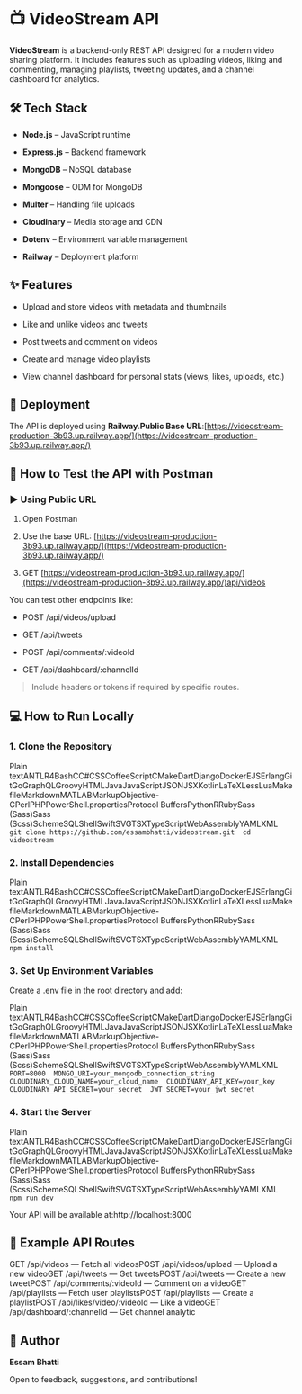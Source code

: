 📺 VideoStream API
==================

**VideoStream** is a backend-only REST API designed for a modern video sharing platform. It includes features such as uploading videos, liking and commenting, managing playlists, tweeting updates, and a channel dashboard for analytics.

🛠️ Tech Stack
--------------

*   **Node.js** – JavaScript runtime
    
*   **Express.js** – Backend framework
    
*   **MongoDB** – NoSQL database
    
*   **Mongoose** – ODM for MongoDB
    
*   **Multer** – Handling file uploads
    
*   **Cloudinary** – Media storage and CDN
    
*   **Dotenv** – Environment variable management
    
*   **Railway** – Deployment platform
    

✨ Features
----------

*   Upload and store videos with metadata and thumbnails
    
*   Like and unlike videos and tweets
    
*   Post tweets and comment on videos
    
*   Create and manage video playlists
    
*   View channel dashboard for personal stats (views, likes, uploads, etc.)
    

🚀 Deployment
-------------

The API is deployed using **Railway**.**Public Base URL**:[https://videostream-production-3b93.up.railway.app/](https://videostream-production-3b93.up.railway.app/)

📮 How to Test the API with Postman
-----------------------------------

### ▶️ Using Public URL

1.  Open Postman
    
2.  Use the base URL: [https://videostream-production-3b93.up.railway.app/](https://videostream-production-3b93.up.railway.app/)
    
3.  GET [https://videostream-production-3b93.up.railway.app/](https://videostream-production-3b93.up.railway.app/)api/videos
    

You can test other endpoints like:

*   POST /api/videos/upload
    
*   GET /api/tweets
    
*   POST /api/comments/:videoId
    
*   GET /api/dashboard/:channelId
    

> Include headers or tokens if required by specific routes.

💻 How to Run Locally
---------------------

### 1\. Clone the Repository

Plain textANTLR4BashCC#CSSCoffeeScriptCMakeDartDjangoDockerEJSErlangGitGoGraphQLGroovyHTMLJavaJavaScriptJSONJSXKotlinLaTeXLessLuaMakefileMarkdownMATLABMarkupObjective-CPerlPHPPowerShell.propertiesProtocol BuffersPythonRRubySass (Sass)Sass (Scss)SchemeSQLShellSwiftSVGTSXTypeScriptWebAssemblyYAMLXML`   git clone https://github.com/essambhatti/videostream.git  cd videostream   `

### 2\. Install Dependencies

Plain textANTLR4BashCC#CSSCoffeeScriptCMakeDartDjangoDockerEJSErlangGitGoGraphQLGroovyHTMLJavaJavaScriptJSONJSXKotlinLaTeXLessLuaMakefileMarkdownMATLABMarkupObjective-CPerlPHPPowerShell.propertiesProtocol BuffersPythonRRubySass (Sass)Sass (Scss)SchemeSQLShellSwiftSVGTSXTypeScriptWebAssemblyYAMLXML`   npm install   `

### 3\. Set Up Environment Variables

Create a .env file in the root directory and add:

Plain textANTLR4BashCC#CSSCoffeeScriptCMakeDartDjangoDockerEJSErlangGitGoGraphQLGroovyHTMLJavaJavaScriptJSONJSXKotlinLaTeXLessLuaMakefileMarkdownMATLABMarkupObjective-CPerlPHPPowerShell.propertiesProtocol BuffersPythonRRubySass (Sass)Sass (Scss)SchemeSQLShellSwiftSVGTSXTypeScriptWebAssemblyYAMLXML`   PORT=8000  MONGO_URI=your_mongodb_connection_string  CLOUDINARY_CLOUD_NAME=your_cloud_name  CLOUDINARY_API_KEY=your_key  CLOUDINARY_API_SECRET=your_secret  JWT_SECRET=your_jwt_secret   `

### 4\. Start the Server

Plain textANTLR4BashCC#CSSCoffeeScriptCMakeDartDjangoDockerEJSErlangGitGoGraphQLGroovyHTMLJavaJavaScriptJSONJSXKotlinLaTeXLessLuaMakefileMarkdownMATLABMarkupObjective-CPerlPHPPowerShell.propertiesProtocol BuffersPythonRRubySass (Sass)Sass (Scss)SchemeSQLShellSwiftSVGTSXTypeScriptWebAssemblyYAMLXML`   npm run dev   `

Your API will be available at:http://localhost:8000

📂 Example API Routes
---------------------

GET /api/videos — Fetch all videosPOST /api/videos/upload — Upload a new videoGET /api/tweets — Get tweetsPOST /api/tweets — Create a new tweetPOST /api/comments/:videoId — Comment on a videoGET /api/playlists — Fetch user playlistsPOST /api/playlists — Create a playlistPOST /api/likes/video/:videoId — Like a videoGET /api/dashboard/:channelId — Get channel analytic

🙋 Author
---------

**Essam Bhatti**

Open to feedback, suggestions, and contributions!
